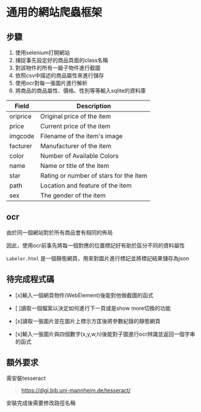 # 通用的網站爬蟲框架

## 步驟
1. 使用selenium打開網站
2. 捕捉事先設定好的商品頁面的class名稱
3. 對該物件的所有一級子物件進行截圖
4. 依照csv中描述的商品屬性來進行儲存
5. 使用ocr對每一張圖片進行解析
6. 將商品的商品屬性、價格、性別等等輸入sqlite的資料庫

| Field | Description |
| -----| ---- |
|oriprice|Original price of the item|
|price	|Current price of the item|
|imgcode|Filename of the item's image|
|facturer|Manufacturer of the item|
|color	|Number of Available Colors|
|name	|Name or title of the item|
|star	|Rating or number of stars for the item|
|path	|Location and feature of the item|
|sex	|The gender of the item|

## ocr

由於同一個網站對於所有商品會有相同的佈局

因此，使用ocr前事先將每一個對應的位置標記好有助於區分不同的資料屬性

`Labeler.html` 是一個靜態網頁，用來對圖片進行標記並將標記結果儲存為json

## 待完成程式碼
- [x]輸入一個網頁物件(WebElement)後能對他做截圖的函式

- [ ]讀取一個檔案以決定如何進行下一頁或是show more切換的功能

- [x]讀取一張圖片並在圖片上標示方匡後將參數紀錄的靜態網頁

* [x]輸入一張圖片與四個數字(x,y,w,h)後能對子圖進行ocr辨識並返回一個字串的函式

## 額外要求

需安裝tesseract
> https://digi.bib.uni-mannheim.de/tesseract/

安裝完成後需要修改路徑名稱